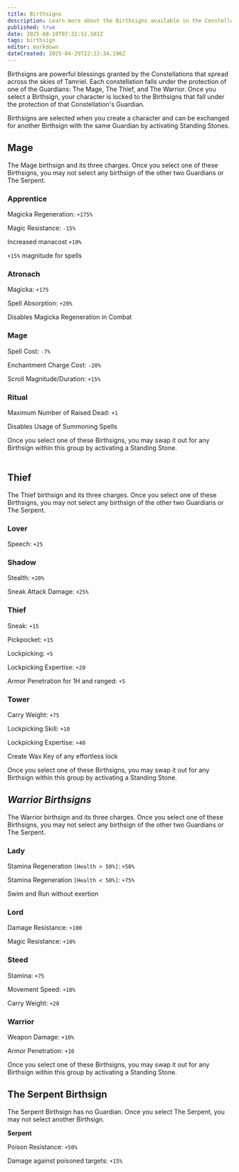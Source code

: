 ```yaml
---
title: Birthsigns
description: Learn more about the Birthsigns available in the Constellations Collections
published: true
date: 2025-08-10T07:32:51.501Z
tags: birthsign
editor: markdown
dateCreated: 2025-04-29T22:22:34.196Z
---
```


Birthsigns are powerful blessings granted by the Constellations that spread across the skies of Tamriel. Each constellation falls under the protection of one of the Guardians: The Mage, The Thief, and The Warrior. Once you select a Birthsign, your character is locked to the Birthsigns that fall under the protection of that Constellation's Guardian.

Birthsigns are selected when you create a character and can be exchanged for another Birthsign with the same Guardian by activating Standing Stones.

## Mage

The Mage birthsign and its three charges. Once you select one of these Birthsigns, you may not select any birthsign of the other two Guardians or The Serpent.

### **Apprentice**

Magicka Regeneration: `+175%`

Magic Resistance: `-15%` 

Increased manacost `+10%` 

`+15%` magnitude for spells

### **Atronach**

Magicka: `+175` 

Spell Absorption: `+20%` 

Disables Magicka Regeneration in Combat

### **Mage**

Spell Cost: `-7%` 

Enchantment Charge Cost: `-20%`

Scroll Magnitude/Duration: `+15%` 

### **Ritual**

Maximum Number of Raised Dead: `+1` 

Disables Usage of Summoning Spells

Once you select one of these Birthsigns, you may swap it out for any Birthsign within this group by activating a Standing Stone.  
 

## Thief

The Thief birthsign and its three charges. Once you select one of these Birthsigns, you may not select any birthsign of the other two Guardians or The Serpent.

### **Lover**

Speech: `+25`

### **Shadow**

Stealth: `+20%` 

Sneak Attack Damage: `+25%`

### **Thief**

Sneak: `+15` 

Pickpocket: `+15` 

Lockpicking: `+5` 

Lockpicking Expertise: `+20` 

Armor Penetration for 1H and ranged: `+5`

### **Tower**

Carry Weight: `+75` 

Lockpicking Skill: `+10` 

Lockpicking Expertise: `+40` 

Create Wax Key of any effortless lock

Once you select one of these Birthsigns, you may swap it out for any Birthsign within this group by activating a Standing Stone.

## **_Warrior Birthsigns_**

The Warrior birthsign and its three charges. Once you select one of these Birthsigns, you may not select any birthsign of the other two Guardians or The Serpent.

### **Lady**

Stamina Regeneration `[Health > 50%]`: `+50%` 

Stamina Regeneration `[Health < 50%]`: `+75%` 

Swim and Run without exertion

### **Lord**

Damage Resistance: `+100` 

Magic Resistance: `+10%`

### **Steed**

Stamina: `+75` 

Movement Speed: `+10%` 

Carry Weight: `+20`

### **Warrior**

Weapon Damage: `+10%` 

Armor Penetration: `+10`

Once you select one of these Birthsigns, you may swap it out for any Birthsign within this group by activating a Standing Stone.

## **The Serpent Birthsign**

The Serpent Birthsign has no Guardian. Once you select The Serpent, you may not select another Birthsign.

**Serpent**

Poison Resistance: `+50%` 

Damage against poisoned targets: `+15%`
